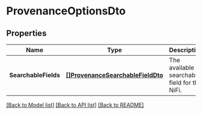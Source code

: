 # ProvenanceOptionsDto

## Properties
Name | Type | Description | Notes
------------ | ------------- | ------------- | -------------
**SearchableFields** | [**[]ProvenanceSearchableFieldDto**](ProvenanceSearchableFieldDTO.md) | The available searchable field for the NiFi. | [optional] [default to null]

[[Back to Model list]](../README.md#documentation-for-models) [[Back to API list]](../README.md#documentation-for-api-endpoints) [[Back to README]](../README.md)


